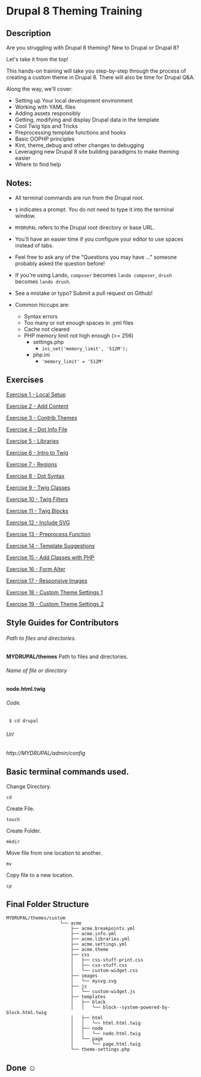 # Drupal 8 Theming Training

## Description

Are you struggling with Drupal 8 theming? New to Drupal or Drupal 8? 

Let's take it from the top!

This hands-on training will take you step-by-step through the process of creating a custom theme in Drupal 8. There will also be time for Drupal Q&A.


Along the way, we'll cover:

- Setting up Your local development environment 
- Working with YAML files
- Adding assets responsibly
- Getting, modifying and display Drupal data in the template
- Cool Twig tips and Tricks
- Preprocessing template functions and hooks
- Basic OOPHP principles
- Kint, theme_debug and other changes to debugging
- Leveraging new Drupal 8 site building paradigms to make theming easier
- Where to find help


## Notes:

* All terminal commands are run from the Drupal root. 

* `$` indicates a prompt. You do not need to type it into the terminal window.

* `MYDRUPAL` refers to the Drupal root directory or base URL.

* You'll have an easier time if you configure your editor to use spaces instead of tabs. 

* Feel free to ask any of the "Questions you may have ..." someone probably asked the question before!

* If you're using Lando, `composer` becomes `lando composer`, `drush` becomes `lando drush`.  

* See a mistake or typo? Submit a pull request on Github! 

* Common hiccups are:
  * Syntax errors
  * Too many or not enough spaces in .yml files
  * Cache not cleared
  * PHP memory limit not high enough (>= 256) 
    * settings.php
       - `ini_set('memory_limit', '512M');`
    * php.ini 
      - `'memory_limit' = '512M'`


## Exercises
 
[Exercise 1 - Local Setup](https://docs.google.com/document/d/1ilmBEeIJb_c3YQLroryZZBu3neMY4UdN_8AZCLTnvTw/edit#heading=h.s8eqm5cz2t56)

[Exercise 2 - Add Content](exercise_02-add-content.md)

[Exercise 3 - Contrib Themes](exercise_03-contrib-themes.md)

[Exercise 4 - Dot Info File](exercise_04-dot-info.md)

[Exercise 5 - Libraries](exercise_05-libraries.md)

[Exercise 6 - Intro to Twig](exercise_06-intro-to-twig.md)

[Exercise 7 - Regions](exercise_07-twig-new-region.md)

[Exercise 8 - Dot Syntax](exercise_08-twig-dot-syntax.md)

[Exercise 9 - Twig Classes](exercise_09-twig-classes.md)

[Exercise 10 - Twig Filters](exercise_10-twig-filters.md)

[Exercise 11 - Twig Blocks](exercise_11-twig-block.md)

[Exercise 12 - Include SVG](exercise_12-twig-include-svg.md)

[Exercise 13 - Preprocess Function](exercise_13-preprocess.md)

[Exercise 14 - Template Suggestions](exercise_14-new-template-suggestions.md)

[Exercise 15 - Add Classes with PHP](exercise_15-preprocess-add-classses.md)

[Exercise 16 - Form Alter](exercise_16-form-alter.md)

[Exercise 17 - Responsive Images](exercise_17-responsive.md)

[Exercise 18 - Custom Theme Settings 1](exercise_18-theme-settings1.md)

[Exercise 19 - Custom Theme Settings 2](exercise_19-theme-settings2.md)

## Style Guides for Contributors

###### Path to files and directories.

**MYDRUPAL/themes** Path to files and directories.

###### Name of file or directory
**node.html.twig**

###### Code.

```bash
 $ cd drupal
```

###### Url
*http://MYDRUPAL/admin/config*

## Basic terminal commands used.

Change Directory. 

```cd ```  

Create File.

```touch```

Create Folder.

```mkdir```

Move file from one location to another.

```mv```

Copy file to a new location.

```cp```


## Final Folder Structure

```
MYDRUPAL/themes/custom
                    └── acme
                        ├── acme.breakpoints.yml
                        ├── acme.info.yml
                        ├── acme.libraries.yml
                        ├── acme.settings.yml
                        ├── acme.theme
                        ├── css
                        │   ├── css-stuff-print.css
                        │   ├── css-stuff.css
                        │   └── custom-widget.css
                        ├── images
                        │   └── mysvg.svg
                        ├── js
                        │   └── custom-widget.js
                        ├── templates
                        │   ├── block
                        │   │   └── block--system-powered-by-block.html.twig
                        │   ├── html
                        │   │   └── html.html.twig
                        │   ├── node
                        │   │   └── node.html.twig
                        │   └── page
                        │       └── page.html.twig
                        └── theme-settings.php
```


## Done ☺
